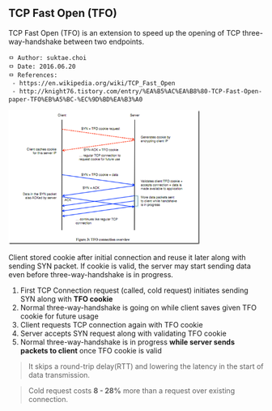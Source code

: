 ## TCP Fast Open (TFO)
TCP Fast Open (TFO) is an extension to speed up the opening of TCP three-way-handshake between two endpoints.

```
ㅁ Author: suktae.choi
ㅁ Date: 2016.06.20
ㅁ References:
 - https://en.wikipedia.org/wiki/TCP_Fast_Open
 - http://knight76.tistory.com/entry/%EA%B5%AC%EA%B8%80-TCP-Fast-Open-paper-TFO%EB%A5%BC-%EC%9D%BD%EA%B3%A0
```

<img src="https://github.com/agongi/study/blob/master/tcp/tcp-fast-open/images/image_thumb_5.png" width="75%">

Client stored cookie after initial connection and reuse it later along with sending SYN packet. If cookie is valid, the server may start sending data even before three-way-handshake is in progress.

1. First TCP Connection request (called, cold request) initiates sending SYN along with **TFO cookie**
2. Normal three-way-handshake is going on while client saves given TFO cookie for future usage
3. Client requests TCP connection again with TFO cookie
4. Server accepts SYN request along with validating TFO cookie
5. Normal three-way-handshake is in progress **while server sends packets to client** once TFO cookie is valid

> It skips a round-trip delay(RTT) and lowering the latency in the start of data transmission.

> Cold request costs **8 - 28%** more than a request over existing connection.
